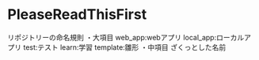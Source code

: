 # PleaseReadThisFirst

リポジトリーの命名規則
・大項目
  web_app:webアプリ
  local_app:ローカルアプリ
  test:テスト
  learn:学習
  template:雛形
・中項目
  ざくっとした名前
  
